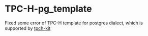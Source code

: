 # TPC-H-pg_template
Fixed some error of TPC-H template for postgres dialect, which is supported by [tpch-kit](https://github.com/gregrahn/tpch-kit)
